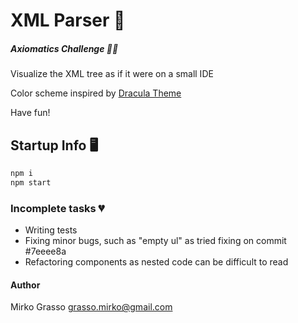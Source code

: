 # XML Parser 🚀
##### Axiomatics Challenge 👨‍💻

Visualize the XML tree as if it were on a small IDE

Color scheme inspired by <a href="https://draculatheme.com" target="_blank">Dracula Theme</a>

Have fun!

## Startup Info 🖥️
```sh
npm i
npm start
```

### Incomplete tasks 💔
- Writing tests
- Fixing minor bugs, such as "empty ul" as tried fixing on commit #7eeee8a
- Refactoring components as nested code can be difficult to read

#### Author
Mirko Grasso
grasso.mirko@gmail.com

